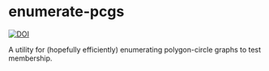 # enumerate-pcgs
[![DOI](https://zenodo.org/badge/DOI/10.5281/zenodo.3236983.svg)](https://doi.org/10.5281/zenodo.3236983)

A utility for (hopefully efficiently) enumerating polygon-circle graphs to test membership.
